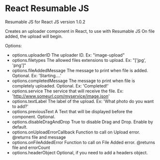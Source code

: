 # React Resumable JS
Resumable JS for React JS
version 1.0.2

Creates an uploader component in React, to use with Resumable JS
On file added, the upload will begin.

Options:
- options.uploaderID The uploader ID. Ex: "image-upload"
- options.filetypes The allowed files extensions to upload. Ex: "['jpg', 'png']"
- options.fileAddedMessage The message to print when file is added. Optional. Ex: 'Starting....'
- options.completedMessage The message to print when file is completely uploaded. Optional. Ex: 'Completed!'
- options.service The service that will receive the file. Ex: 'http://www.someurl.com/myservice/image.json'
- options.textLabel The label of the upload. Ex: 'What photo do you want to add?'
- options.previousText A Text that will be displayed before the component. Optional.
- options.disableDragAndDrop True to disable Drag and Drop. Enable by default.
- options.onUploadErrorCallback Function to call on Upload error. @returns file and message
- options.onFileAddedError Function to call on File Added error. @returns file and errorCount
- options.headerObject Optional, if you need to add a headers object.
